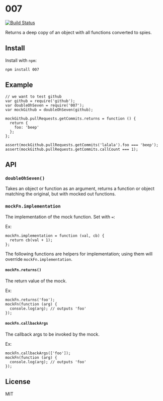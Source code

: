 # 007
[![Build Status](https://travis-ci.org/btford/007.png?branch=master)](https://travis-ci.org/btford/007)

Returns a deep copy of an object with all functions converted to spies.

## Install

Install with `npm`:

```
npm install 007
```

## Example

```
// we want to test github
var github = require('github');
var doubleOhSeven = require('007');
var mockGithub = doubleOhSeven(github);

mockGithub.pullRequests.getCommits.returns = function () {
  return {
    foo: 'beep'
  };
};

assert(mockGithub.pullRequests.getCommits('lalala').foo === 'beep');
assert(mockGithub.pullRequests.getCommits.callCount === 1);

```

## API

### `doubleOhSeven()`

Takes an object or function as an argument, returns a function or object matching the original, but with mocked out functions.

### `mockFn.implementation`

The implementation of the mock function.
Set with `=`:

Ex:
```
mockFn.implementation = function (val, cb) {
  return cb(val + 1);
};
```

The following functions are helpers for implementation; using them will override `mockFn.implementation`.

#### `mockFn.returns()`

The return value of the mock.

Ex:
```
mockFn.returns('foo');
mockFn(function (arg) {
  console.log(arg); // outputs 'foo'
});
```

#### `mockFn.callbackArgs`

The callback args to be invoked by the mock.

Ex:
```
mockFn.callbackArgs(['foo']);
mockFn(function (arg) {
  console.log(arg); // outputs 'foo'
});
```

## License
MIT
